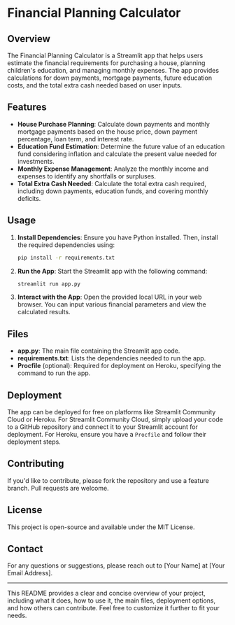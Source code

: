 
# Financial Planning Calculator

## Overview

The Financial Planning Calculator is a Streamlit app that helps users estimate the financial requirements for purchasing a house, planning children's education, and managing monthly expenses. The app provides calculations for down payments, mortgage payments, future education costs, and the total extra cash needed based on user inputs.

## Features

- **House Purchase Planning**: Calculate down payments and monthly mortgage payments based on the house price, down payment percentage, loan term, and interest rate.
- **Education Fund Estimation**: Determine the future value of an education fund considering inflation and calculate the present value needed for investments.
- **Monthly Expense Management**: Analyze the monthly income and expenses to identify any shortfalls or surpluses.
- **Total Extra Cash Needed**: Calculate the total extra cash required, including down payments, education funds, and covering monthly deficits.

## Usage

1. **Install Dependencies**:
   Ensure you have Python installed. Then, install the required dependencies using:
   ```bash
   pip install -r requirements.txt
   ```

2. **Run the App**:
   Start the Streamlit app with the following command:
   ```bash
   streamlit run app.py
   ```

3. **Interact with the App**:
   Open the provided local URL in your web browser. You can input various financial parameters and view the calculated results.

## Files

- **app.py**: The main file containing the Streamlit app code.
- **requirements.txt**: Lists the dependencies needed to run the app.
- **Procfile** (optional): Required for deployment on Heroku, specifying the command to run the app.

## Deployment

The app can be deployed for free on platforms like Streamlit Community Cloud or Heroku. For Streamlit Community Cloud, simply upload your code to a GitHub repository and connect it to your Streamlit account for deployment. For Heroku, ensure you have a `Procfile` and follow their deployment steps.

## Contributing

If you'd like to contribute, please fork the repository and use a feature branch. Pull requests are welcome.

## License

This project is open-source and available under the MIT License.

## Contact

For any questions or suggestions, please reach out to [Your Name] at [Your Email Address].

---

This README provides a clear and concise overview of your project, including what it does, how to use it, the main files, deployment options, and how others can contribute. Feel free to customize it further to fit your needs.
